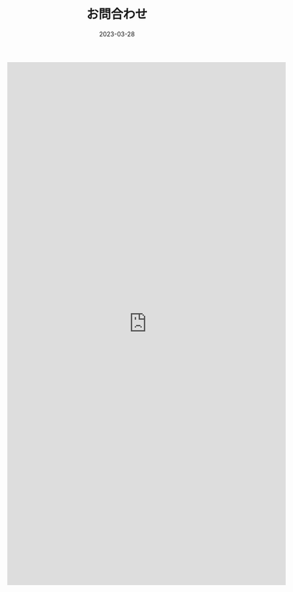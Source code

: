 ﻿---
title: お問合わせ
date: 2023-03-28
weight: 21
showDate: false
thumbnailImagePosition: left
thumbnailImage: img/contact_icon_big.svg
summary: '多数のご連絡・ご相談をいただいています！'
---

<iframe src="https://docs.google.com/forms/d/e/1FAIpQLScB9ZKKe-DLUrhfBvxTD2KjGTc7xGhGBnwW3Zat2PqxXW5EJQ/viewform?embedded=true" width="640" height="1200" frameborder="0" marginheight="0" marginwidth="0">💖ご相談だけでもお気軽にお声かけください。</iframe>
